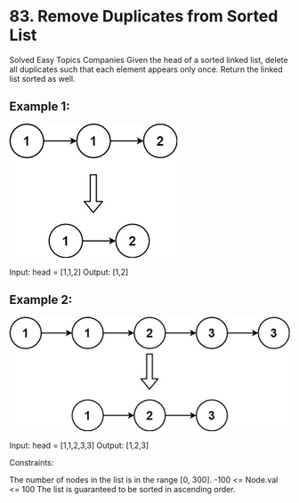 # 83. Remove Duplicates from Sorted List
Solved
Easy
Topics
Companies
Given the head of a sorted linked list, delete all duplicates such that each element appears only once. Return the linked list sorted as well.

 

## Example 1:
![fig 1](./Assets/list1.jpg)

Input: head = [1,1,2]
Output: [1,2]
## Example 2:
![fig 2](./Assets/list2.jpg)

Input: head = [1,1,2,3,3]
Output: [1,2,3]
 

Constraints:

The number of nodes in the list is in the range [0, 300].
-100 <= Node.val <= 100
The list is guaranteed to be sorted in ascending order.